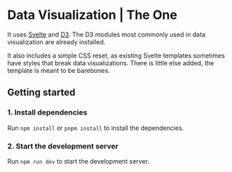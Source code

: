 # Data Visualization | The One

It uses [Svelte](https://svelte.dev/) and [D3](https://d3js.org/). The D3 modules most commonly used in data visualization are already installed.

It also includes a simple CSS reset, as existing Svelte templates sometimes have styles that break data visualizations. There is little else added, the template is meant to be barebones.

## Getting started

### 1. Install dependencies

Run `npm install` or `pnpm install` to install the dependencies.

### 2. Start the development server

Run `npm run dev` to start the development server.
